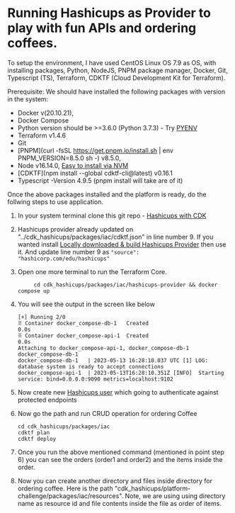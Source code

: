# Running Hashicups as Provider to play with fun APIs and ordering coffees.

To setup the environment, I have used CentOS Linux OS 7.9 as OS, with installing packages, Python, NodeJS, PNPM package manager, Docker, Git, Typescript (TS), Terraform, CDKTF (Cloud Development Kit for Terraform). 

Prerequisite:
We should have installed the following packages with version in the system:

* Docker v(20.10.21), 
* Docker Compose
* Python version should be >=3.6.0 (Python 3.7.3) - Try [PYENV](https://realpython.com/intro-to-pyenv/)
* Terraform v1.4.6
* Git
* [PNPM](curl -fsSL https://get.pnpm.io/install.sh | env PNPM_VERSION=8.5.0  sh -) v8.5.0,
* Node v16.14.0, [Easy to install via NVM](https://tecadmin.net/install-nvm-on-amazon-linux/) 
* [CDKTF](npm install --global cdktf-cli@latest) v0.16.1
* Typescript -Version 4.9.5 (pnpm install will take are of it)

Once the above packages installed and the platform is ready, do the follwing steps to use application.

1) In your system terminal clone this git repo - [Hashicups with CDK](https://github.com/byomkesh99/cdk_hashicups.git)
2) Hashicups provider already updated on "../cdk_hashicups/packages/iac/cdktf.json" in line number 9. If you wanted install [Locally downloaded & build Hashicups Provider](https://developer.hashicorp.com/terraform/tutorials/providers/provider-use#install-hashicups-provider) then use it. And update line number 9 as `"source": "hashicorp.com/edu/hashicups"`
3) Open one more terminal to run the Terraform Core. 

            cd cdk_hashicups/packages/iac/hashicups-provider && docker compose up
            
4) You will see the output in the screen like below

       [+] Running 2/0
       ⠿ Container docker_compose-db-1   Created                                                                       0.0s
       ⠿ Container docker_compose-api-1  Created                                                                       0.0s
       Attaching to docker_compose-api-1, docker_compose-db-1
       docker_compose-db-1   
       docker_compose-db-1   | 2023-05-13 16:28:10.037 UTC [1] LOG:  database system is ready to accept connections
       docker_compose-api-1  | 2023-05-13T16:28:10.351Z [INFO]  Starting service: bind=0.0.0.0:9090 metrics=localhost:9102

           
5) Now create new [Hashicups user](https://developer.hashicorp.com/terraform/tutorials/providers/provider-use#create-new-hashicups-user) which going to authenticate against protected endpoints
6) Now go the path and run CRUD operation for ordering Coffee

       cd cdk_hashicups/packages/iac
       cdktf plan 
       cdktf deploy
       
7) Once you run the above mentioned command (mentioned in point step 6) you can see the orders (order1 and order2) and the items inside the order.
8) Now you can create another directory and files inside directory for ordering coffee. Here is the path "cdk_hashicups/platform-challenge/packages/iac/resources". Note, we are using using directory name as resource id and file contents inside the file as order of items.

